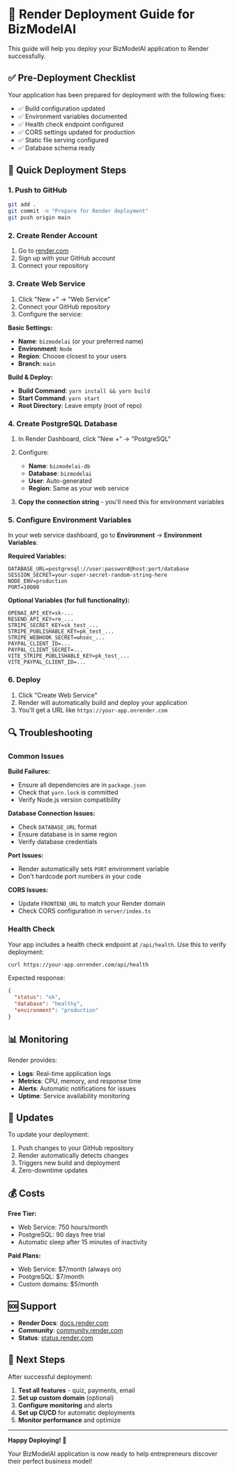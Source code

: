 # 🚀 Render Deployment Guide for BizModelAI

This guide will help you deploy your BizModelAI application to Render successfully.

## ✅ Pre-Deployment Checklist

Your application has been prepared for deployment with the following fixes:
- ✅ Build configuration updated
- ✅ Environment variables documented
- ✅ Health check endpoint configured
- ✅ CORS settings updated for production
- ✅ Static file serving configured
- ✅ Database schema ready

## 🚀 Quick Deployment Steps

### 1. Push to GitHub
```bash
git add .
git commit -m "Prepare for Render deployment"
git push origin main
```

### 2. Create Render Account
1. Go to [render.com](https://render.com)
2. Sign up with your GitHub account
3. Connect your repository

### 3. Create Web Service
1. Click "New +" → "Web Service"
2. Connect your GitHub repository
3. Configure the service:

**Basic Settings:**
- **Name**: `bizmodelai` (or your preferred name)
- **Environment**: `Node`
- **Region**: Choose closest to your users
- **Branch**: `main`

**Build & Deploy:**
- **Build Command**: `yarn install && yarn build`
- **Start Command**: `yarn start`
- **Root Directory**: Leave empty (root of repo)

### 4. Create PostgreSQL Database
1. In Render Dashboard, click "New +" → "PostgreSQL"
2. Configure:
   - **Name**: `bizmodelai-db`
   - **Database**: `bizmodelai`
   - **User**: Auto-generated
   - **Region**: Same as your web service

3. **Copy the connection string** - you'll need this for environment variables

### 5. Configure Environment Variables

In your web service dashboard, go to **Environment** → **Environment Variables**:

**Required Variables:**
```
DATABASE_URL=postgresql://user:password@host:port/database
SESSION_SECRET=your-super-secret-random-string-here
NODE_ENV=production
PORT=10000
```

**Optional Variables (for full functionality):**
```
OPENAI_API_KEY=sk-...
RESEND_API_KEY=re_...
STRIPE_SECRET_KEY=sk_test_...
STRIPE_PUBLISHABLE_KEY=pk_test_...
STRIPE_WEBHOOK_SECRET=whsec_...
PAYPAL_CLIENT_ID=...
PAYPAL_CLIENT_SECRET=...
VITE_STRIPE_PUBLISHABLE_KEY=pk_test_...
VITE_PAYPAL_CLIENT_ID=...
```

### 6. Deploy
1. Click "Create Web Service"
2. Render will automatically build and deploy your application
3. You'll get a URL like `https://your-app.onrender.com`

## 🔍 Troubleshooting

### Common Issues

**Build Failures:**
- Ensure all dependencies are in `package.json`
- Check that `yarn.lock` is committed
- Verify Node.js version compatibility

**Database Connection Issues:**
- Check `DATABASE_URL` format
- Ensure database is in same region
- Verify database credentials

**Port Issues:**
- Render automatically sets `PORT` environment variable
- Don't hardcode port numbers in your code

**CORS Issues:**
- Update `FRONTEND_URL` to match your Render domain
- Check CORS configuration in `server/index.ts`

### Health Check

Your app includes a health check endpoint at `/api/health`. Use this to verify deployment:

```bash
curl https://your-app.onrender.com/api/health
```

Expected response:
```json
{
  "status": "ok",
  "database": "healthy",
  "environment": "production"
}
```

## 📊 Monitoring

Render provides:
- **Logs**: Real-time application logs
- **Metrics**: CPU, memory, and response time
- **Alerts**: Automatic notifications for issues
- **Uptime**: Service availability monitoring

## 🔄 Updates

To update your deployment:
1. Push changes to your GitHub repository
2. Render automatically detects changes
3. Triggers new build and deployment
4. Zero-downtime updates

## 💰 Costs

**Free Tier:**
- Web Service: 750 hours/month
- PostgreSQL: 90 days free trial
- Automatic sleep after 15 minutes of inactivity

**Paid Plans:**
- Web Service: $7/month (always on)
- PostgreSQL: $7/month
- Custom domains: $5/month

## 🆘 Support

- **Render Docs**: [docs.render.com](https://docs.render.com)
- **Community**: [community.render.com](https://community.render.com)
- **Status**: [status.render.com](https://status.render.com)

## 🎯 Next Steps

After successful deployment:

1. **Test all features** - quiz, payments, email
2. **Set up custom domain** (optional)
3. **Configure monitoring** and alerts
4. **Set up CI/CD** for automatic deployments
5. **Monitor performance** and optimize

---

**Happy Deploying! 🚀**

Your BizModelAI application is now ready to help entrepreneurs discover their perfect business model!
